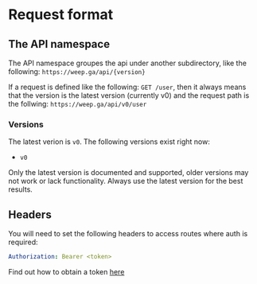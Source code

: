 # Request format

## The API namespace

The API namespace groupes the api under another subdirectory,
like the following: `https://weep.ga/api/{version}`

If a request is defined like the following: `GET /user`, then it always means that
the version is the latest version (currently v0) and the request path is the follwing:
`https://weep.ga/api/v0/user`

### Versions

The latest verion is `v0`. The following versions exist right now:

- `v0`

Only the latest version is documented and supported, older versions may not
work or lack functionality. Always use the latest version for the best results.

## Headers

You will need to set the following headers to access routes where auth is required:

```yaml
Authorization: Bearer <token>
```

Find out how to obtain a token [here](obtain-token.md)
